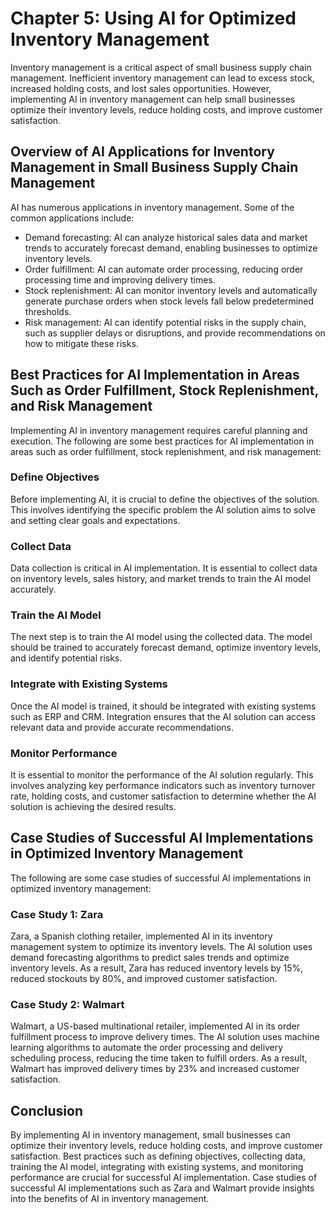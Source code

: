 Chapter 5: Using AI for Optimized Inventory Management
======================================================

Inventory management is a critical aspect of small business supply chain management. Inefficient inventory management can lead to excess stock, increased holding costs, and lost sales opportunities. However, implementing AI in inventory management can help small businesses optimize their inventory levels, reduce holding costs, and improve customer satisfaction.

Overview of AI Applications for Inventory Management in Small Business Supply Chain Management
----------------------------------------------------------------------------------------------

AI has numerous applications in inventory management. Some of the common applications include:

* Demand forecasting: AI can analyze historical sales data and market trends to accurately forecast demand, enabling businesses to optimize inventory levels.
* Order fulfillment: AI can automate order processing, reducing order processing time and improving delivery times.
* Stock replenishment: AI can monitor inventory levels and automatically generate purchase orders when stock levels fall below predetermined thresholds.
* Risk management: AI can identify potential risks in the supply chain, such as supplier delays or disruptions, and provide recommendations on how to mitigate these risks.

Best Practices for AI Implementation in Areas Such as Order Fulfillment, Stock Replenishment, and Risk Management
-----------------------------------------------------------------------------------------------------------------

Implementing AI in inventory management requires careful planning and execution. The following are some best practices for AI implementation in areas such as order fulfillment, stock replenishment, and risk management:

### Define Objectives

Before implementing AI, it is crucial to define the objectives of the solution. This involves identifying the specific problem the AI solution aims to solve and setting clear goals and expectations.

### Collect Data

Data collection is critical in AI implementation. It is essential to collect data on inventory levels, sales history, and market trends to train the AI model accurately.

### Train the AI Model

The next step is to train the AI model using the collected data. The model should be trained to accurately forecast demand, optimize inventory levels, and identify potential risks.

### Integrate with Existing Systems

Once the AI model is trained, it should be integrated with existing systems such as ERP and CRM. Integration ensures that the AI solution can access relevant data and provide accurate recommendations.

### Monitor Performance

It is essential to monitor the performance of the AI solution regularly. This involves analyzing key performance indicators such as inventory turnover rate, holding costs, and customer satisfaction to determine whether the AI solution is achieving the desired results.

Case Studies of Successful AI Implementations in Optimized Inventory Management
-------------------------------------------------------------------------------

The following are some case studies of successful AI implementations in optimized inventory management:

### Case Study 1: Zara

Zara, a Spanish clothing retailer, implemented AI in its inventory management system to optimize its inventory levels. The AI solution uses demand forecasting algorithms to predict sales trends and optimize inventory levels. As a result, Zara has reduced inventory levels by 15%, reduced stockouts by 80%, and improved customer satisfaction.

### Case Study 2: Walmart

Walmart, a US-based multinational retailer, implemented AI in its order fulfillment process to improve delivery times. The AI solution uses machine learning algorithms to automate the order processing and delivery scheduling process, reducing the time taken to fulfill orders. As a result, Walmart has improved delivery times by 23% and increased customer satisfaction.

Conclusion
----------

By implementing AI in inventory management, small businesses can optimize their inventory levels, reduce holding costs, and improve customer satisfaction. Best practices such as defining objectives, collecting data, training the AI model, integrating with existing systems, and monitoring performance are crucial for successful AI implementation. Case studies of successful AI implementations such as Zara and Walmart provide insights into the benefits of AI in inventory management.
